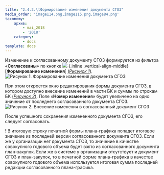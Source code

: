 ```yaml
---
title: "2.4.2.\tФормирование изменения документа СГОЗ"
media_order: 'image114.png,image115.png,image84.png'
taxonomy:
    архив:
        - mai_2018
        - '2018'
    category:
        - docs
template: docs
---
```


Изменение к согласованному документу СГОЗ формируется из фильтра «**Согласованы**» по кнопке ![](image84.png) {.inline .vertical-align-middle}  [**Формирование изменения**] [(*Рисунок 1*)](#ris-1).
![Рисунок 1. Формирование изменения документа СГОЗ](image114.png?id=ris-1)

При этом откроется окно редактирования формы документа СГОЗ, в котором доступно внесение изменений в части БК и суммы по строкам БК [(*Рисунок 2*)](#ris-2). Поле «**Номер изменения**» будет увеличено на одно значение от последнего согласованного документа СГОЗ.
![Рисунок 2. Внесение изменения в согласованный документ СГОЗ](image115.png?id=ris-2)

После успешного сохранения измененного документа СГОЗ, его следует согласовать.

! В итоговую строку печатной формы плана-графика попадет итоговое значение из последней версии согласованного документа СГОЗ. Если же у организации нет документа СГОЗ, то значение в качестве совокупного годового объема будет взято из согласованного документа план-закупок. Если же в системе у организации отсутствует и документ СГОЗ и план-закупок, то в печатной форме плана-графика в качестве совокупного годового объема используется итоговая сумма последней редакции согласованного плана-графика.
